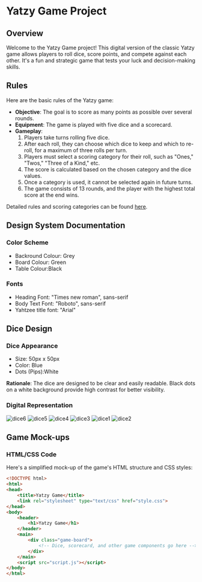 # Yatzy Game Project

## Overview
Welcome to the Yatzy Game project! This digital version of the classic Yatzy game allows players to roll dice, score points, and compete against each other. It's a fun and strategic game that tests your luck and decision-making skills.

## Rules
Here are the basic rules of the Yatzy game:

- **Objective**: The goal is to score as many points as possible over several rounds.
- **Equipment**: The game is played with five dice and a scorecard.
- **Gameplay**:
  1. Players take turns rolling five dice.
  2. After each roll, they can choose which dice to keep and which to re-roll, for a maximum of three rolls per turn.
  3. Players must select a scoring category for their roll, such as "Ones," "Twos," "Three of a Kind," etc.
  4. The score is calculated based on the chosen category and the dice values.
  5. Once a category is used, it cannot be selected again in future turns.
  6. The game consists of 13 rounds, and the player with the highest total score at the end wins.

Detailed rules and scoring categories can be found [here](https://en.wikipedia.org/wiki/Yatzy).

## Design System Documentation

### Color Scheme
- Backround Colour: Grey 
- Board Colour: Green
- Table Colour:Black


### Fonts
- Heading Font: "Times new roman", sans-serif
- Body Text Font: "Roboto", sans-serif
- Yahtzee title font: "Arial"


## Dice Design

### Dice Appearance
- Size: 50px x 50px
- Color: Blue
- Dots (Pips):White

**Rationale**: The dice are designed to be clear and easily readable. Black dots on a white background provide high contrast for better visibility.

### Digital Representation
![dice6](https://github.com/KadenNea/yatzy/assets/144380812/2d367021-79e0-41f4-9352-a9cfbe899fd4)
![dice5](https://github.com/KadenNea/yatzy/assets/144380812/1d20f285-cfd1-45fd-ae91-80ff96d295b9)
![dice4](https://github.com/KadenNea/yatzy/assets/144380812/72a75732-eb10-4005-ac0e-dbba1b28e083)
![dice3](https://github.com/KadenNea/yatzy/assets/144380812/2397be8d-e112-4823-b74e-3f902c1ddff0)
![dice1](https://github.com/KadenNea/yatzy/assets/144380812/0aa1e10d-4f9b-4e00-ad60-369bb0a8baae)
![dice2](https://github.com/KadenNea/yatzy/assets/144380812/012c2b60-7cc3-4d4a-9957-74e3fe4c75a5)


## Game Mock-ups

### HTML/CSS Code
Here's a simplified mock-up of the game's HTML structure and CSS styles:

```html
<!DOCTYPE html>
<html>
<head>
    <title>Yatzy Game</title>
    <link rel="stylesheet" type="text/css" href="style.css">
</head>
<body>
    <header>
        <h1>Yatzy Game</h1>
    </header>
    <main>
        <div class="game-board">
            <!-- Dice, scorecard, and other game components go here -->
        </div>
    </main>
    <script src="script.js"></script>
</body>
</html>
